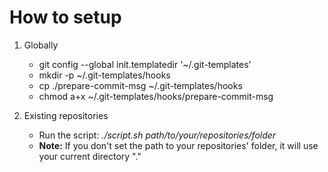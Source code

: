 # How to setup

1. Globally
   * git config --global init.templatedir '~/.git-templates'
   * mkdir -p ~/.git-templates/hooks
   * cp ./prepare-commit-msg ~/.git-templates/hooks
   * chmod a+x ~/.git-templates/hooks/prepare-commit-msg

2. Existing repositories
   * Run the script: *./script.sh path/to/your/repositories/folder*
   * **Note:** If you don't set the path to your repositories' folder, it will use your current directory "."